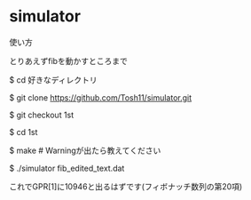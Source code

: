 # simulator
使い方

とりあえずfibを動かすところまで

$ cd 好きなディレクトリ

$ git clone https://github.com/Tosh11/simulator.git

$ git checkout 1st

$ cd 1st

$ make # Warningが出たら教えてください

$ ./simulator fib_edited_text.dat

これでGPR[1]に10946と出るはずです(フィボナッチ数列の第20項)
